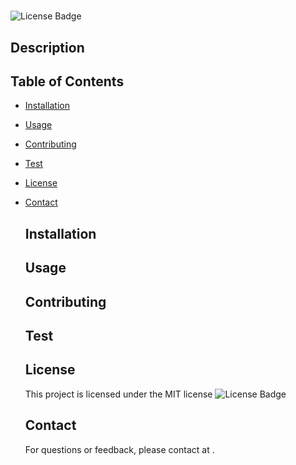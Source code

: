 #    
   ![License Badge](https://img.shields.io/badge/License-MIT-green)
  ## Description  
         
   ## Table of Contents
- [Installation](#installation)
- [Usage](#usage)
- [Contributing](#contributing)
- [Test](#test)
- [License](#license)
- [Contact](#contact)
  
  ## Installation
  
  ## Usage
  
  ## Contributing
  
  ## Test
  

  ## License
  This project is licensed under the MIT license
  ![License Badge](https://img.shields.io/badge/License-MIT-green)
  
  
  ## Contact
  For questions or feedback, please contact  at .
